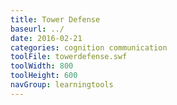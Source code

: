 ```yaml
---
title: Tower Defense
baseurl: ../
date: 2016-02-21
categories: cognition communication
toolFile: towerdefense.swf
toolWidth: 800
toolHeight: 600
navGroup: learningtools
---
```

